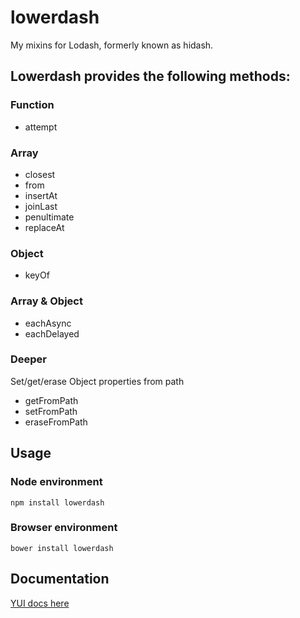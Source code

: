 lowerdash
======

My mixins for Lodash, formerly known as hidash.

## Lowerdash provides the following methods:

### Function

* attempt

### Array

* closest
* from
* insertAt
* joinLast
* penultimate
* replaceAt


### Object

* keyOf


### Array & Object

* eachAsync
* eachDelayed


### Deeper

Set/get/erase Object properties from path

* getFromPath
* setFromPath
* eraseFromPath



## Usage

### Node environment
```
npm install lowerdash
```


### Browser environment
```
bower install lowerdash
```

## Documentation ##

[YUI docs here](http://dreadcast.github.io/lowerdash/doc/classes/Lowerdash.html)
